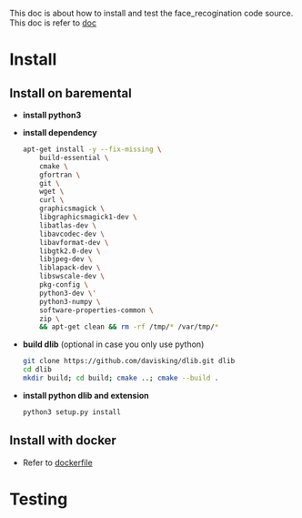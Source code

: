 This doc is about how to install and test the face_recogination code source.
This doc is refer to [doc](https://github.com/ageitgey/face_recognition/blob/master/README_Simplified_Chinese.md)

# Install
## Install on baremental
- **install python3**
- **install dependency**

    ```bash
    apt-get install -y --fix-missing \
        build-essential \
        cmake \
        gfortran \
        git \
        wget \
        curl \
        graphicsmagick \
        libgraphicsmagick1-dev \
        libatlas-dev \
        libavcodec-dev \
        libavformat-dev \
        libgtk2.0-dev \
        libjpeg-dev \
        liblapack-dev \
        libswscale-dev \
        pkg-config \
        python3-dev \'
        python3-numpy \
        software-properties-common \
        zip \
        && apt-get clean && rm -rf /tmp/* /var/tmp/*
    ```
- **build dlib**  (optional in case you only use python)
    ```bash
    git clone https://github.com/davisking/dlib.git dlib
    cd dlib
    mkdir build; cd build; cmake ..; cmake --build .
    ```
- **install python dlib and extension**
    ```bash
    python3 setup.py install
    ```
## Install with docker
- Refer to [dockerfile](https://github.com/ageitgey/face_recognition/blob/master/Dockerfile)
  
# Testing
